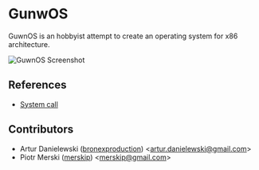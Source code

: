 # GunwOS

GuwnOS is an hobbyist attempt to create an operating system for x86 architecture.

![GuwnOS Screenshot](https://user-images.githubusercontent.com/56800400/106305085-87376580-625c-11eb-91c2-dc74a19876c5.png)

## References

- [System call](syscall.md)

## Contributors

* Artur Danielewski ([bronexproduction](https://github.com/bronexproduction)) <[artur.danielewski@gmail.com](mailto:artur.danielewski@gmail.com)>
* Piotr Merski ([merskip](https://github.com/merskip)) <[merskip@gmail.com](mailto:merskip@gmail.com)>
